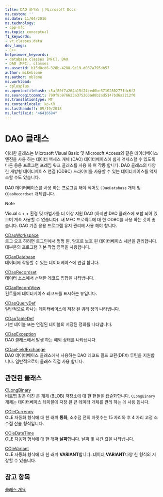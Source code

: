 ```yaml
---
title: DAO 클래스 | Microsoft Docs
ms.custom: ''
ms.date: 11/04/2016
ms.technology:
- cpp-mfc
ms.topic: conceptual
f1_keywords:
- vc.classes.data
dev_langs:
- C++
helpviewer_keywords:
- database classes [MFC], DAO
- DAO [MFC], classes
ms.assetid: b15d0cd6-328b-4288-9c19-d037a795db57
author: mikeblome
ms.author: mblome
ms.workload:
- cplusplus
ms.openlocfilehash: c5af80f7a264a15f24ced0be37102802771dc6f2
ms.sourcegitcommit: 799f9b976623a375203ad8b2ad5147bd6a2212f0
ms.translationtype: MT
ms.contentlocale: ko-KR
ms.lasthandoff: 09/19/2018
ms.locfileid: "46416684"
---
```

# <a name="dao-classes"></a>DAO 클래스

이러한 클래스는 Microsoft Visual Basic 및 Microsoft Access와 같은 데이터베이스 엔진을 사용 하는 데이터 액세스 개체 (DAO) 데이터베이스에 쉽게 액세스할 수 있도록 다른 응용 프로그램 프레임 워크 클래스를 사용 하 여 작동 합니다. DAO 클래스의 다양 한 개방형 데이터베이스 연결 (ODBC) 드라이버를 사용할 수 있는 데이터베이스를 액세스할 수도 있습니다.

DAO 데이터베이스를 사용 하는 프로그램 해야 적어도 `CDaoDatabase` 개체 및 `CDaoRecordset` 개체입니다.

> [!NOTE]
>  Visual c + + 환경 및 마법사를 더 이상 지원 DAO (하지만 DAO 클래스에 포함 되어 있으며 계속 사용할 수 없습니다). 새 MFC 프로젝트에 대 한 ODBC를 사용 하는 것이 좋습니다. DAO 기존 응용 프로그램 유지 관리에 사용 해야 합니다.

[CDaoWorkspace](../mfc/reference/cdaoworkspace-class.md)<br/>
로그 오프 하려면 로그인에서 명명 된, 암호로 보호 된 데이터베이스 세션을 관리합니다. 대부분의 프로그램 기본 작업 영역을 사용합니다.

[CDaoDatabase](../mfc/reference/cdaodatabase-class.md)<br/>
데이터에 작동할 수 있는 데이터베이스에 연결 합니다.

[CDaoRecordset](../mfc/reference/cdaorecordset-class.md)<br/>
데이터 소스에서 선택한 레코드 집합을 나타냅니다.

[CDaoRecordView](../mfc/reference/cdaorecordview-class.md)<br/>
컨트롤에 데이터베이스 레코드를 표시하는 뷰입니다.

[CDaoQueryDef](../mfc/reference/cdaoquerydef-class.md)<br/>
일반적으로 하나는 데이터베이스에 저장 된 쿼리 정의 나타냅니다.

[CDaoTableDef](../mfc/reference/cdaotabledef-class.md)<br/>
기본 테이블 또는 연결된 테이블의 저장된 정의를 나타냅니다.

[CDaoException](../mfc/reference/cdaoexception-class.md)<br/>
DAO 클래스에서 발생 하는 예외 상태를 나타냅니다.

[CDaoFieldExchange](../mfc/reference/cdaofieldexchange-class.md)<br/>
DAO 데이터베이스 클래스에서 사용하는 DAO 레코드 필드 교환(DFX) 루틴을 지원합니다. 일반적으로이 클래스 직접 사용 합니다.

## <a name="related-classes"></a>관련된 클래스

[CLongBinary](../mfc/reference/clongbinary-class.md)<br/>
비트맵 같은 이진 큰 개체 (BLOB) 저장소에 대 한 핸들을 캡슐화합니다. `CLongBinary` 개체는 데이터베이스 테이블에 저장 된 큰 데이터 개체를 관리 하는 데 사용 됩니다.

[COleCurrency](../mfc/reference/colecurrency-class.md)<br/>
OLE 자동화 형식에 대 한 래퍼 **통화**, 소수점 전의 자릿수는 15 자리와 후 4 자리 고정 소수점 산술 형식입니다.

[COleDateTime](../atl-mfc-shared/reference/coledatetime-class.md)<br/>
OLE 자동화 형식에 대 한 래퍼 **날짜**합니다. 날짜 및 시간 값을 나타냅니다.

[COleVariant](../mfc/reference/colevariant-class.md)<br/>
OLE 자동화 형식에 대 한 래퍼 **VARIANT**합니다. 데이터 **VARIANT**다양 한 형식의 저장할 수 있습니다.

## <a name="see-also"></a>참고 항목

[클래스 개요](../mfc/class-library-overview.md)


